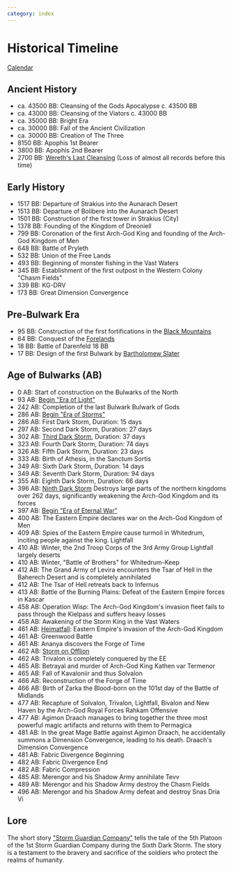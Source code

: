 ```yaml
---
category: index
---
```


# Historical Timeline

[Calendar](/wiki/history/Calendar.md)


## Ancient History
- ca. 43500 BB: Cleansing of the Gods Apocalypse c. 43500 BB
- ca. 43000 BB: Cleansing of the Viators c. 43000 BB
- ca. 35000 BB: Bright Era
- ca. 30000 BB: Fall of the Ancient Civilization
- ca. 30000 BB: Creation of The Three
- 8150 BB: Apophis 1st Bearer
- 3800 BB: Apophis 2nd Bearer
- 2700 BB: [Wereth's Last Cleansing](/wiki/history/events/Wereths-Last-Cleansing.md) (Loss of almost all records before this time)

## Early History
- 1517 BB: Departure of Strakius into the Aunarach Desert
- 1513 BB: Departure of Bolibere into the Aunarach Desert
- 1501 BB: Construction of the first tower in Strakius (City)
- 1378 BB: Founding of the Kingdom of Dreoniell
- 799 BB: Coronation of the first Arch-God King and founding of the Arch-God Kingdom of Men
- 648 BB: Battle of Pryleth
- 532 BB: Union of the Free Lands
- 493 BB: Beginning of monster fishing in the Vast Waters
- 345 BB: Establishment of the first outpost in the Western Colony "Chasm Fields"
- 339 BB: KG-DRV
- 173 BB: Great Dimension Convergence

## Pre-Bulwark Era
- 95 BB: Construction of the first fortifications in the [Black Mountains](/wiki/geography/eides/land-of-abominations/Black-Mountains.md)
- 64 BB: Conquest of the [Forelands](/wiki/geography/eides/arch-god-kingdom/Forelands.md)
- 18 BB: Battle of Darenfeld 18 BB
- 17 BB: Design of the first Bulwark by [Bartholomew Slater](/wiki/people/Bartholomew-Slater.md)

## Age of Bulwarks (AB)
- 0 AB: Start of construction on the Bulwarks of the North
- 93 AB: [Begin "Era of Light"](/wiki/history/Calendar.md#eras)
- 242 AB: Completion of the last Bulwark Bulwark of Gods
- 286 AB: [Begin "Era of Storms"](/wiki/history/Calendar.md#eras)
- 286 AB: First Dark Storm, Duration: 15 days
- 297 AB: Second Dark Storm, Duration: 27 days
- 302 AB: [Third Dark Storm](/wiki/history/events/dark-storms/Third-Dark-Storm.md), Duration: 37 days
- 323 AB: Fourth Dark Storm, Duration: 74 days
- 326 AB: Fifth Dark Storm, Duration: 23 days
- 333 AB: Birth of Athesis, in the Sanctum Sortis
- 349 AB: Sixth Dark Storm, Duration: 14 days
- 349 AB: Seventh Dark Storm, Duration: 94 days
- 355 AB: Eighth Dark Storm, Duration: 66 days
- 396 AB: [Ninth Dark Storm](/wiki/history/events/dark-storms/Ninth-Dark-Storm.md) Destroys large parts of the northern kingdoms over 262 days, significantly weakening the Arch-God Kingdom and its forces
- 397 AB: [Begin "Era of Eternal War"](/wiki/history/Calendar.md#eras)
- 400 AB: The Eastern Empire declares war on the Arch-God Kingdom of Men
- 409 AB: Spies of the Eastern Empire cause turmoil in Whitedrum, inciting people against the king. Lightfall
- 410 AB: Winter, the 2nd Troop Corps of the 3rd Army Group Lightfall largely deserts
- 410 AB: Winter, "Battle of Brothers" for Whitedrum-Keep
- 412 AB: The Grand Army of Levira encounters the Tsar of Hell in the Baherech Desert and is completely annihilated
- 412 AB: The Tsar of Hell retreats back to Infernus
- 413 AB: Battle of the Burning Plains: Defeat of the Eastern Empire forces in Kascar
- 458 AB: Operation Wisp: The Arch-God Kingdom's invasion fleet fails to pass through the Kielpass and suffers heavy losses 
- 458 AB: Awakening of the Storm King in the Vast Waters
- 461 AB: [Heimatfall](/wiki/history/events/Heimatfall.md): Eastern Empire's invasion of the Arch-God Kingdom 
- 461 AB: Greenwood Battle
- 461 AB: Ananya discovers the Forge of Time
- 462 AB: [Storm on Offlion](/wiki/history/events/Storm-on-Offlion.md)
- 462 AB: Trivalon is completely conquered by the EE
- 465 AB: Betrayal and murder of Arch-God King Kathen var Termenor
- 465 AB: Fall of Kavaloniir and thus Solvalon
- 466 AB: Reconstruction of the Forge of Time
- 466 AB: Birth of Zarka the Blood-born on the 101st day of the Battle of Midlands
- 477 AB: Recapture of Solvalon, Trivalon, Lightfall, Bivalon and New Haven by the Arch-God Royal Forces Rahkam Offensive
- 477 AB: Agimon Draach manages to bring together the three most powerful magic artifacts and returns with them to Permagica
- 481 AB: In the great Mage Battle against Agimon Draach, he accidentally summons a Dimension Convergence, leading to his death. Draach's Dimension Convergence
- 481 AB: Fabric Divergence Beginning
- 482 AB: Fabric Divergence End
- 482 AB: Fabric Compression
- 485 AB: Merengor and his Shadow Army annihilate Tevv
- 489 AB: Merengor and his Shadow Army destroy the Chasm Fields
- 496 AB: Merengor and his Shadow Army defeat and destroy Snas Dria Vi


## Lore

The short story ["Storm Guardian Company"](/wiki/history/stories/SS-Storm-Guardian-Company.md) tells the tale of the 5th Platoon of the 1st Storm Guardian Company during the Sixth Dark Storm. The story is a testament to the bravery and sacrifice of the soldiers who protect the realms of humanity.